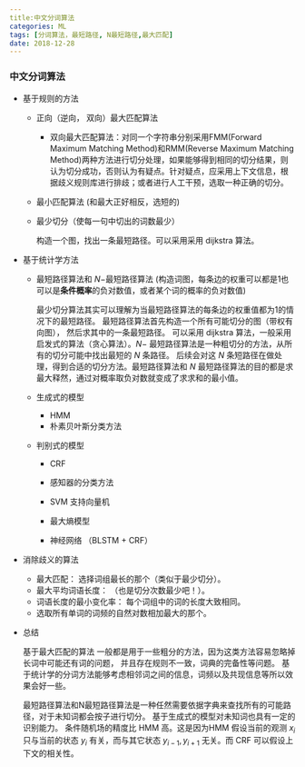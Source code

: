 ```yaml
---
title:中文分词算法
categories: ML
tags: [分词算法，最短路径, N最短路径,最大匹配]
date: 2018-12-28
---
```


### 中文分词算法

- 基于规则的方法

  - 正向（逆向， 双向）最大匹配算法

    - 双向最大匹配算法：对同一个字符串分别采用FMM(Forward Maximum Matching Method)和RMM(Reverse Maximum Matching Method)两种方法进行切分处理，如果能够得到相同的切分结果，则认为切分成功，否则认为有疑点。针对疑点，应采用上下文信息，根据歧义规则库进行排歧；或者进行人工干预，选取一种正确的切分。

  - 最小匹配算法 (和最大正好相反，选短的)

  - 最少切分（使每一句中切出的词数最少）

    构造一个图，找出一条最短路径。可以采用采用 dijkstra 算法。 

- 基于统计学方法

  - 最短路径算法和 $N-$最短路径算法 (构造词图，每条边的权重可以都是1也可以是**条件概率**的负对数值，或者某个词的概率的负对数值)

    最少切分算法其实可以理解为当最短路径算法的每条边的权重值都为1的情况下的最短路径。 最短路径算法首先构造一个所有可能切分的图（带权有向图）， 然后求其中的一条最短路径。 可以采用 dijkstra 算法，一般采用启发式的算法（贪心算法）。$N-$ 最短路径算法是一种粗切分的方法，从所有的切分可能中找出最短的 $N$ 条路径。 后续会对这 $N$ 条短路径在做处理，得到合适的切分方法。最短路径算法和 $N$ 最短路径算法的目的都是求最大释然，通过对概率取负对数就变成了求求和的最小值。 

  - 生成式的模型

    - HMM
    - 朴素贝叶斯分类方法

  - 判别式的模型

    - CRF
    - 感知器的分类方法

    - SVM 支持向量机
    - 最大熵模型
    - 神经网络 （BLSTM + CRF）

- 消除歧义的算法

  - 最大匹配： 选择词组最长的那个（类似于最少切分）。
  - 最大平均词语长度： （也是切分次数最少吧！）。
  - 词语长度的最小变化率： 每个词组中的词的长度大致相同。
  -  选取所有单词的词频的自然对数相加最大的那个。

- 总结

  基于最大匹配的算法 一般都是用于一些粗分的方法，因为这类方法容易忽略掉长词中可能还有词的问题， 并且存在规则不一致，词典的完备性等问题。 基于统计学的分词方法能够考虑相邻词之间的信息，词频以及共现信息等所以效果会好一些。 

  最短路径算法和N最短路径算法是一种任然需要依据字典来查找所有的可能路径，对于未知词都会按子进行切分。 基于生成式的模型对未知词也具有一定的识别能力。 条件随机场的精度比 HMM 高。这是因为HMM 假设当前的观测 $x_i$ 只与当前的状态 $y_i$ 有关，而与其它状态 $y_{i-1}, y_{i+1}$ 无关。而 CRF 可以假设上下文的相关性。 